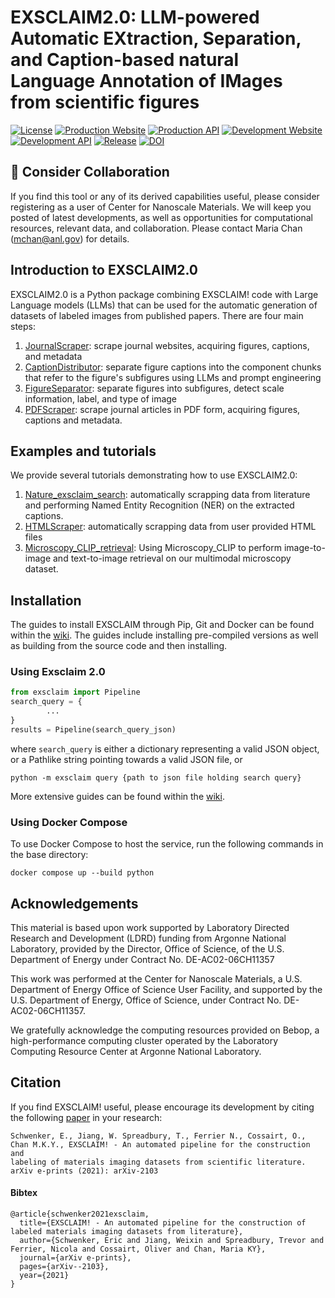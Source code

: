 # EXSCLAIM2.0: LLM-powered Automatic **EX**traction, **S**eparation, and **C**aption-based natural **L**anguage **A**nnotation of **IM**ages from scientific figures
[![License](https://img.shields.io/github/license/MaterialEyes/exsclaim2.0.svg?color=blue)](https://github.com/MaterialEyes/exsclaim2.0/blob/main/LICENSE)
[![Production Website](https://img.shields.io/website?url=https%3A%2F%2Fexsclaim.materialeyes.org%2F&up_message=online&down_message=offline&down_color=red&label=Production%20Website)](https://exsclaim.materialeyes.org)
[![Production API](https://img.shields.io/website?url=https%3A%2F%2Fapi.exsclaim.materialeyes.org%2F&up_message=online&down_message=offline&down_color=red&label=Production%20API)](https://api.exsclaim.materialeyes.org)
[![Development Website](https://img.shields.io/website?url=https%3A%2F%2Fexsclaim-dev.materialeyes.org%2F&up_message=online&down_message=offline&down_color=red&label=Development%20Website)](https://exsclaim-dev.materialeyes.org)
[![Development API](https://img.shields.io/website?url=https%3A%2F%2Fexsclaim-dev.materialeyes.org%2F&up_message=online&down_message=offline&down_color=red&label=Development%20API)](https://api.exsclaim-dev.materialeyes.org)
[![Release](https://img.shields.io/github/release/MaterialEyes/exsclaim2.0.svg)](https://github.com/MaterialEyes/exsclaim2.0/releases)
[![DOI](https://zenodo.org/badge/DOI/10.48550/arXiv.2103.10631.svg)](https://arxiv.org/abs/2103.10631)

## 🤔 Consider Collaboration

If you find this tool or any of its derived capabilities useful, please consider registering as a user of Center for Nanoscale Materials. We will keep you posted of latest developments, as well as opportunities for computational resources, relevant data, and collaboration. Please contact Maria Chan ([mchan@anl.gov](mailto:mchan@anl.gov)) for details.

## Introduction to EXSCLAIM2.0

EXSCLAIM2.0 is a Python package combining EXSCLAIM! code with Large Language models (LLMs) that can be used for the automatic generation of datasets of labeled images from published papers.
There are four main steps:
1. [JournalScraper](https://github.com/MaterialEyes/exsclaim2.0/wiki/JournalScraper): scrape journal websites, acquiring figures, captions, and metadata
2. [CaptionDistributor](https://github.com/MaterialEyes/exsclaim2.0/wiki/CaptionDistributor): separate figure captions into the component chunks that refer to the figure's subfigures using LLMs and prompt engineering
3. [FigureSeparator](https://github.com/MaterialEyes/exsclaim2.0/wiki/FigureSeparator): separate figures into subfigures, detect scale information, label, and type of image
4. [PDFScraper](https://github.com/MaterialEyes/exsclaim2.0/wiki/PDFScraper): scrape journal articles in PDF form, acquiring figures, captions and metadata.

## Examples and tutorials
We provide several tutorials demonstrating how to use EXSCLAIM2.0:
1. [Nature_exsclaim_search](/notebooks/1_Nature_exsclaim_search.ipynb): automatically scrapping data from literature and performing Named Entity Recognition (NER) on the extracted captions.
2. [HTMLScraper](/notebooks/2_HTMLScraper.ipynb): automatically scrapping data from user provided HTML files
3. [Microscopy_CLIP_retrieval](/notebooks/3_Microscopy_CLIP_retrieval.ipynb): Using Microscopy_CLIP to perform image-to-image and text-to-image retrieval on our multimodal microscopy dataset.


## Installation
The guides to install EXSCLAIM through Pip, Git and Docker can be found within the [wiki](https://github.com/MaterialEyes/exsclaim2.0/wiki/Installation).
The guides include installing pre-compiled versions as well as building from the source code and then installing.

### Using Exsclaim 2.0
```python
from exsclaim import Pipeline
search_query = {
		...
}
results = Pipeline(search_query_json)
```
where `search_query` is either a dictionary representing a valid JSON object, or a Pathlike string pointing towards a valid JSON file,
or 
```shell
python -m exsclaim query {path to json file holding search query}
```
More extensive guides can be found within the [wiki](https://github.com/MaterialEyes/exsclaim2.0/wiki/Running-the-EXSCLAIM-Pipeline).

### Using Docker Compose
To use Docker Compose to host the service, run the following commands in the base directory:
```shell
docker compose up --build python
```

## Acknowledgements
This material is based upon work supported by Laboratory Directed Research and Development (LDRD) funding from Argonne National Laboratory, provided by the Director, Office of Science, of the U.S. Department of Energy under Contract No. DE-AC02-06CH11357

This work was performed at the Center for Nanoscale Materials, a U.S. Department of Energy Office of Science User Facility, and supported by the U.S. Department of Energy, Office of Science, under Contract No. DE-AC02-06CH11357.

We gratefully acknowledge the computing resources provided on Bebop, a high-performance computing cluster operated by the Laboratory Computing Resource Center at Argonne National Laboratory.

## Citation
If you find EXSCLAIM! useful, please encourage its development by citing the following [paper](https://arxiv.org/abs/2103.10631) in your research:
```
Schwenker, E., Jiang, W. Spreadbury, T., Ferrier N., Cossairt, O., Chan M.K.Y., EXSCLAIM! - An automated pipeline for the construction and
labeling of materials imaging datasets from scientific literature. arXiv e-prints (2021): arXiv-2103
```

#### Bibtex
```
@article{schwenker2021exsclaim,
  title={EXSCLAIM! - An automated pipeline for the construction of labeled materials imaging datasets from literature},
  author={Schwenker, Eric and Jiang, Weixin and Spreadbury, Trevor and Ferrier, Nicola and Cossairt, Oliver and Chan, Maria KY},
  journal={arXiv e-prints},
  pages={arXiv--2103},
  year={2021}
}
```